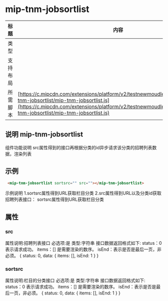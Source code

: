 # mip-tnm-jobsortlist

标题|内容
----|----
类型|
支持布局|
所需脚本| [https://c.mipcdn.com/extensions/platform/v2/testnewmoudle7.no2.35nic.com/mip-tnm-jobsortlist/mip-tnm-jobsortlist.js](https://c.mipcdn.com/extensions/platform/v2/testnewmoudle7.no2.35nic.com/mip-tnm-jobsortlist/mip-tnm-jobsortlist.js)

## 说明 mip-tnm-jobsortlist

组件功能说明 src属性得到的接口再根据分类的id异步请求该分类的招聘列表数据，渲染列表

## 示例
```html
 <mip-tnm-jobsortlist sortsrc="" src=""></mip-tnm-jobsortlist>
````
示例说明
1.sortsrc属性得到URL获取栏目分类
2.src属性得到URL以及分类id获取招聘列表接口：
sortsrc属性得到URL获取栏目分类

## 属性

### src

属性说明:招聘列表接口
必选项:是
类型:字符串
接口数据返回格式如下:
status：0 表示请求成功。
items：[] 是需要渲染的数序。
isEnd：表示是否是最后一页，非必须。
{
    status: 0,
    data: {
        items: [],
        isEnd: 1
    }
}
### sortsrc

属性说明:栏目的分类接口
必选项:是
类型:字符串
接口数据返回格式如下:
status：0 表示请求成功。
items：[] 是需要渲染的数序。
isEnd：表示是否是最后一页，非必须。
{
    status: 0,
    data: {
        items: [],
        isEnd: 1
    }
}